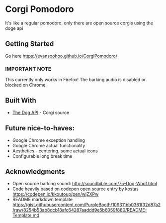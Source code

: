 # Corgi Pomodoro

It's like a regular pomodoro, only there are open source corgis using the doge api

## Getting Started

Go here
https://evansoohoo.github.io/CorgiPomodoro/

### IMPORTANT NOTE

This currently only works in Firefox!  The barking audio is disabled or blocked on Chrome



## Built With

* [The Dog API](https://dog.ceo/dog-api/) - Corgi source

## Future nice-to-haves:

* Google Chrome exception handling
* Google Chrome actual functionality
* Aesthetics - centering, some actual icons
* Configurable long break time


## Acknowledgments

* Open source barking sound: http://soundbible.com/75-Dog-Woof.html
* Code heavily based on codepen open source entry by kostas https://codepen.io/kkoutoup/pen/wjZXPw
* README markdown template https://gist.githubusercontent.com/PurpleBooth/109311bb0361f32d87a2/raw/8254b53ab8dcb18afc64287aaddd9e5b6059f880/README-Template.md